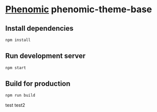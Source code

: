 # [Phenomic](https://github.com/MoOx/phenomic) phenomic-theme-base

## Install dependencies

```sh
npm install
```

## Run development server

```sh
npm start
```

## Build for production

```sh
npm run build
```
test
test2
